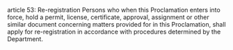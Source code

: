 article 53: Re-registration
Persons who when this Proclamation enters into force, hold a permit, license, certificate, approval, assignment or other similar document concerning matters provided for in this Proclamation, shall apply for re-registration in accordance with procedures determined by the Department.
<ul>
</ul>